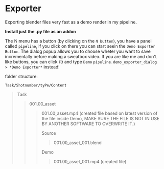 # Exporter
Exporting blender files very fast as a demo render in my pipeline.

**Install just the .py file as an addon**


The N menu has a button (by clicking on the `N button`), you have a panel called `pipeline`, if you click on there you can start seein the `Demo Exporter Button`.
The dialog popup allows you to choose wheter you want to save incrementally before making a sweatbox video.
If you are like me and don't like buttons, you can click `F3` and type `Demo` `pipeline.demo_exporter_dialog > *Demo Exporter*` instead!

folder structure:

`Task/Shotnumber/tyPe/Content`

>Task
>>001.00_asset
>>>001.00_asset.mp4 (created file based on latest version of the file inside Demo, MAKE SURE THE FILE IS NOT IN USE BY ANOTHER SOFTWARE TO OVERWRITE IT.)
>>>
>>>Source
>>>>001.00_asset_001.blend
>>>>
>>>Demo
>>>>001.00_asset_001.mp4 (created file)
